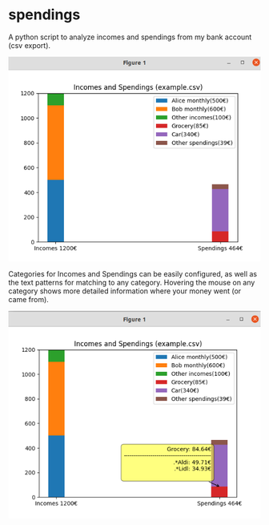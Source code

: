 # spendings
A python script to analyze incomes and spendings from my bank account (csv export). 

![Alt text](pics/figure1.png)

Categories for Incomes and Spendings can be easily configured, as well as the text patterns for matching to any category. Hovering the mouse on any category shows more detailed information where your money went (or came from).

![Alt text](pics/figure2.png)
